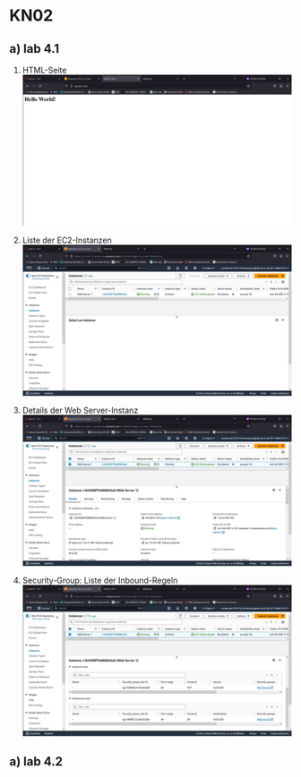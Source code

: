 # KN02

## a) lab 4.1

1. HTML-Seite
![html page](lab1HTMLpage.JPG)

2. Liste der EC2-Instanzen
![list of ec2 instances](lab1ListOfEC2Instances.JPG)

3. Details der Web Server-Instanz
![web instance detail](lab1WebInstanceDetails.JPG)

4. Security-Group: Liste der Inbound-Regeln
![inbound rules](lab1InboundRules.JPG)

## a) lab 4.2

